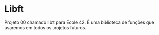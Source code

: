 # Libft
Projeto 00 chamado libft para École 42. É uma biblioteca de funções que usaremos em todos os projetos futuros.
